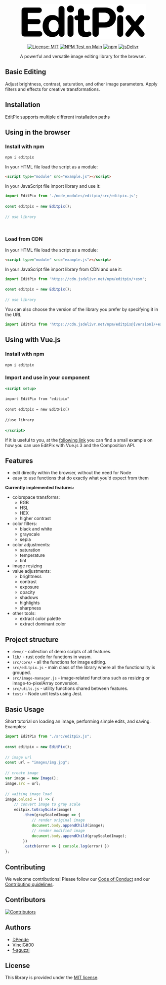 
<div align="center">

![Image](/assets/editpix-logo.svg)

[![License: MIT](https://img.shields.io/badge/License-MIT-yellow.svg)](https://opensource.org/licenses/MIT)
[![NPM Test on Main](https://github.com/studio-YOLO/editpix/actions/workflows/main.yml/badge.svg)](https://github.com/studio-YOLO/editpix/actions/workflows/main.yml)
[![npm](https://img.shields.io/npm/dm/editpix.svg)](https://www.npmjs.com/package/editpix)
[![jsDelivr](https://data.jsdelivr.com/v1/package/npm/editpix/badge)](https://www.jsdelivr.com/package/npm/editpix)

A powerful and versatile image editing library for the browser.

</div>

## Basic Editing

Adjust brightness, contrast, saturation, and other image parameters.
Apply filters and effects for creative transformations.

## Installation

EditPix supports multiple different installation paths

## Using in the browser

### Install with npm

```bash
npm i editpix
```

In your HTML file load the script as a module:

```html
<script type="module" src="example.js"></script>
```

In your JavaScript file import library and use it:

```jsx
import EditPix from './node_modules/editpix/src/editpix.js';

const editpix = new Editpix();

// use library
```
<br>

### Load from CDN

In your HTML file load the script as a module:

```html
<script type="module" src="example.js"></script>
```

In your JavaScript file import library from CDN and use it:

```jsx
import EditPix from 'https://cdn.jsdelivr.net/npm/editpix/+esm';

const editpix = new Editpix();

// use library
```

You can also choose the version of the library you prefer by specifying it in the URL

```jsx
import EditPix from 'https://cdn.jsdelivr.net/npm/editpix@[version]/+esm';
```

## Using with Vue.js

### Install with npm

```bash
npm i editpix
```

### Import and use in your component

```jsx
<script setup>

import EditPix from "editpix"

const editpix = new EditPix()

//use library

</script>
```

If it is useful to you, at the [following link](https://github.com/studio-YOLO/editpix-vuejs-demo) you can find a small example on how you can use EditPix with Vue.js 3 and the Composition API.



## Features

- edit directly within the browser, without the need for Node
- easy to use functions that do exactly what you'd expect from them

**Currently implemented features:**
- colorspace transforms:
    - RGB
    - HSL
    - HEX
    - higher contrast
- color filters:
    - black and white
    - grayscale
    - sepia
- color adjustments:
    - saturation
    - temperature
    - tint
- image resizing
- value adjustments:
    - brightness
    - contrast
    - exposure
    - opacity
    - shadows
    - highlights
    - sharpness
- other tools:
    - extract color palette
    - extract dominant color

## Project structure
+ `demo/` - collection of demo scripts of all features.
+ `lib/` - rust code for functions in wasm.
+ `src/core/` - all the functions for image editing.
+ `src/editpix.js` - main class of the library where all the functionality is grouped.
+ `src/image-manager.js` - image-related functions such as resizing or image-to-pixelArray conversion.
+ `src/utils.js` - utility functions shared between features.
+ `test/` - Node unit tests using Jest.


## Basic Usage

Short tutorial on loading an image, performing simple edits, and saving.
Examples:

```javascript
import EditPix from "./src/editpix.js";

const editpix = new EditPix();

// image url
const url = "images/img.jpg";

// create image
var image = new Image();
image.src = url;

// waiting image load
image.onload = () => {
    // convert image to gray scale
    editpix.toGrayScale(image)
        .then(grayScaledImage => {
            // render original image
            document.body.appendChild(image);
            // render modified image
            document.body.appendChild(grayScaledImage);
        })
        .catch(error => { console.log(error) })
};
```

## Contributing

We welcome contributions! Please follow our [Code of Conduct](CODE_OF_CONDUCT.md) and our [Contributing guidelines](CONTRIBUTING.md).

## Contributors
[![Contributors](https://contrib.rocks/image?repo=studio-YOLO/editpix)](https://github.com/studio-YOLO/editpix/graphs/contributors)

## Authors
- [DPende](https://github.com/DPende)
- [VinciGit00](https://github.com/VinciGit00)
- [f-aguzzi](https://github.com/f-aguzzi)

## License

This library is provided under the [MIT license](LICENSE).